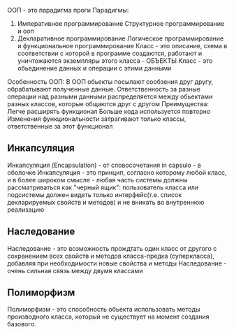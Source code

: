 ООП - это парадигма проги
Парадигмы:
1) Императивное программирование
	Структурное программирование и ооп
2) Декларативное программирование
	Логическое программирование и функциональное программирование
Класс - это описание, схема в соответствии с которой в программе создаются, работают и уничтожаются экземпляры этого класса - ОБЪЕКТЫ
Класс - это обьединение данных и операции с этими данными

Особенность ООП: В ООП обьекты посылают сообзения друг другу, обрабатывают полученные данные. Ответственность за разные операции над разными данными распределяется между обьектами разных классов, которые общаются друг с другом
Преимущества: 
	Легче расширять функционал
	Больше кода используется повторно
	Изменения функциональности затрагивают только классы, ответственные за этот функционал
## Инкапсуляция
Инкапсуляция (Encapsulation) - от словосочетания in capsulo - в оболочке
Инкапсуляция - это принцип, согласно которому любой класс, и в более широком смысле - любая часть системы должны рассматриваться как "черный ящик":
пользователь класса или подсистемы должен видеть только интерфейс(т.е. список декларируемых свойств и методов) и не вникать во внутреннюю реализацию
## Наследование
Наследование - это возможность прождтать один класс от другого с сохранением всех свойств и методов класса-предка (суперкласса), добавляя при необходимости новые свойства и методы
Наследование - очень сильная связь между двумя классами
## Полиморфизм
Полиморфизм - это способность обьекта использовать методы производного класса, который не существует на момент создания базового.